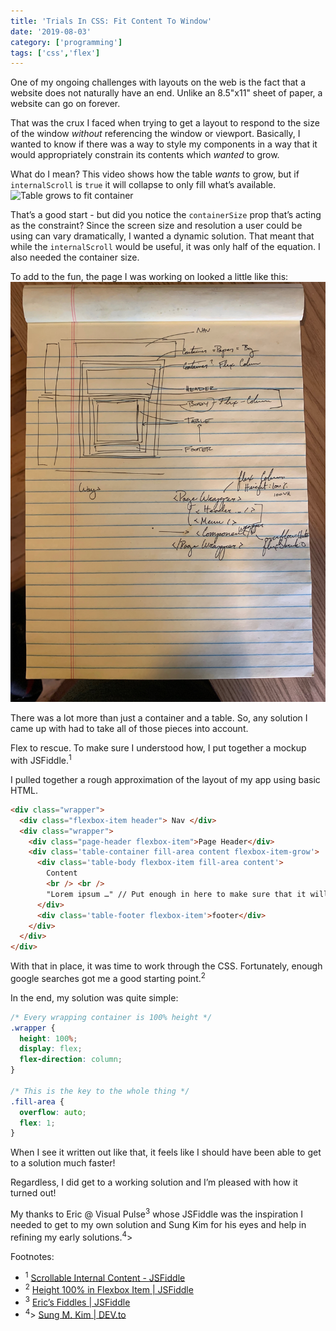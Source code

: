 ```yaml
---
title: 'Trials In CSS: Fit Content To Window'
date: '2019-08-03'
category: ['programming']
tags: ['css','flex']
---
```


One of my ongoing challenges with layouts on the web is the fact that a website does not naturally have an end. Unlike an 8.5"x11" sheet of paper, a website can go on forever.

That was the crux I faced when trying to get a layout to respond to the size of the window _without_ referencing the window or viewport. Basically, I wanted to know if there was a way to style my components in a way that it would appropriately constrain its contents which _wanted_ to grow.

What do I mean? This video shows how the table _wants_ to grow, but if `internalScroll` is `true` it will collapse to only fill what’s available.
![Table grows to fit container](https://media.giphy.com/media/fxBhkyHhjEGpd3DXhd/giphy.gif)

That’s a good start - but did you notice the `containerSize` prop that’s acting as the constraint? Since the screen size and resolution a user could be using can vary dramatically, I wanted a dynamic solution. That meant that while the `internalScroll` would be useful, it was only half of the equation. I also needed the container size.

To add to the fun, the page I was working on looked a little like this:
![](./sketch.JPG)

There was a lot more than just a container and a table. So, any solution I came up with had to take all of those pieces into account.

Flex to rescue. To make sure I understood how, I put together a mockup with JSFiddle.<sup>1</sup>

I pulled together a rough approximation of the layout of my app using basic HTML.
```html
<div class="wrapper">
  <div class="flexbox-item header"> Nav </div>
  <div class="wrapper">
    <div class="page-header flexbox-item">Page Header</div>
    <div class='table-container fill-area content flexbox-item-grow'>
      <div class='table-body flexbox-item fill-area content'>
        Content
        <br /> <br />
        "Lorem ipsum …" // Put enough in here to make sure that it will exceed the height of the page.
      </div>
      <div class='table-footer flexbox-item'>footer</div>
    </div>
  </div>
</div>
```

With that in place, it was time to work through the CSS. Fortunately, enough google searches got me a good starting point.<sup>2</sup>

In the end, my solution was quite simple:
``` css
/* Every wrapping container is 100% height */
.wrapper {
  height: 100%;
  display: flex;
  flex-direction: column;
}

/* This is the key to the whole thing */
.fill-area {
  overflow: auto;
  flex: 1;
}
```

When I see it written out like that, it feels like I should have been able to get to a solution much faster!

Regardless, I did get to a working solution and I’m pleased with how it turned out!

My thanks to Eric @ Visual Pulse<sup>3</sup> whose JSFiddle was the inspiration I needed to get to my own solution and Sung Kim for his eyes and help in refining my early solutions.<sup>4</sup>>

Footnotes:
* <sup>1</sup> [Scrollable Internal Content - JSFiddle](https://jsfiddle.net/stephencweiss/zyjwgptr/)
* <sup>2</sup> [Height 100% in Flexbox Item | JSFiddle](https://jsfiddle.net/MadLittleMods/LmYay/)
* <sup>3</sup> [Eric’s Fiddles | JSFiddle](https://jsfiddle.net/user/MadLittleMods/fiddles/)
* <sup>4</sup>> [Sung M. Kim | DEV.to](https://dev.to/dance2die)
